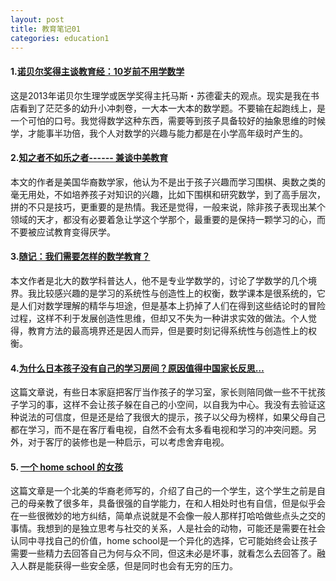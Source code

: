 ```yaml
---
layout: post
title: 教育笔记01
categories: education1
---
```


#### 1.[诺贝尔奖得主谈教育经：10岁前不用学数学](http://edu.sina.com.cn/zxx/2014-10-24/1546440364.shtml) 

这是2013年诺贝尔生理学或医学奖得主托马斯・苏德霍夫的观点。现实是我在书店看到了茫茫多的幼升小冲刺卷，一大本一大本的数学题。不要输在起跑线上，是一个可怕的口号。我觉得数学这种东西，需要等到孩子具备较好的抽象思维的时候学，才能事半功倍，我个人对数学的兴趣与能力都是在小学高年级时产生的。

#### 2.[知之者不如乐之者------ 兼谈中美教育](http://www.zhipingyou.com/qqsh/index.php?topic=1427.0)

本文的作者是美国华裔数学家，他认为不是出于孩子兴趣而学习围棋、奥数之类的毫无用处，不如培养孩子对知识的兴趣，比如下围棋和研究数学，到了高手层次，拼的不只是技巧，更重要的是热情。我还是觉得，一般来说，除非孩子表现出某个领域的天才，都没有必要着急让学这个学那个，最重要的是保持一颗学习的心，而不要被应试教育变得厌学。

#### 3.[随记：我们需要怎样的数学教育？](http://www.matrix67.com/blog/archives/4294)

本文作者是北大的数学科普达人，他不是专业学数学的，讨论了学数学的几个境界。我比较感兴趣的是学习的系统性与创造性上的权衡，数学课本是很系统的，它是人们对数学理解的精华与坦途，但是基本上扔掉了人们在得到这些结论时的冒险过程，这样不利于发展创造性思维，但却又不失为一种讲求实效的做法。个人觉得，教育方法的最高境界还是因人而异，但是要时刻记得系统性与创造性上的权衡。

#### 4.[为什么日本孩子没有自己的学习房间？原因值得中国家长反思…](http://www.sohu.com/a/49351122_349241)

这篇文章说，有些日本家庭把客厅当作孩子的学习室，家长则陪同做一些不干扰孩子学习的事，这样不会让孩子躲在自己的小空间，以自我为中心。我没有去验证这种说法的可信度，但是还是给了我很大的提示，孩子以父母为榜样，如果父母自己都在学习，而不是在客厅看电视，自然不会有太多看电视和学习的冲突问题。另外，对于客厅的装修也是一种启示，可以考虑舍弃电视。

#### 5. [一个 home school 的女孩](http://blog.sina.com.cn/s/blog_5921fa080100tki2.html)

这篇文章是一个北美的华裔老师写的，介绍了自己的一个学生，这个学生之前是自己的母亲教了很多年，具备很强的自学能力，在和人相处时也有自信，但是似乎会在一些很微妙的地方纠结，简单点说就是不会像一般人那样打哈哈做些点头之交的事情。我想到的是独立思考与社交的关系，人是社会的动物，可能还是需要在社会认同中寻找自己的价值，home school是一个异化的选择，它可能始终会让孩子需要一些精力去回答自己为何与众不同，但这未必是坏事，就看怎么去回答了。融入人群是能获得一些安全感，但是同时也会有无穷的压力。